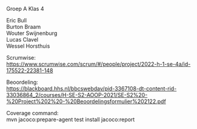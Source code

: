 Groep A
Klas 4

Eric Bull  
Burton Braam  
Wouter Swijnenburg  
Lucas Clavel  
Wessel Horsthuis

Scrumwise:  
https://www.scrumwise.com/scrum/#/people/project/2022-h-1-se-4a/id-175522-22381-148

Beoordeling:  
https://blackboard.hhs.nl/bbcswebdav/pid-3367108-dt-content-rid-33036864_2/courses/H-SE-S2-AOOP-2021/SE-S2%20-%20Project%202%20-%20Beoordelingsformulier%202122.pdf

Coverage command:  
mvn jacoco:prepare-agent test install jacoco:report
